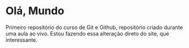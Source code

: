 # Olá, Mundo
 Primeiro repositório do curso de Git e Github, repositório criado durante uma aula ao vivo.
Estou fazendo essa alteração direto do site, que interessante.
